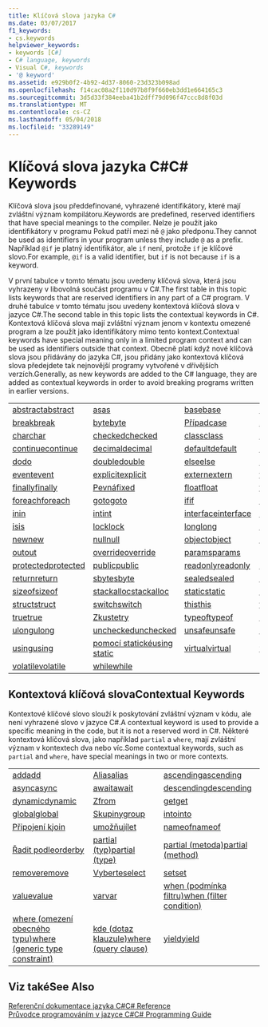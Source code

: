 ```yaml
---
title: Klíčová slova jazyka C#
ms.date: 03/07/2017
f1_keywords:
- cs.keywords
helpviewer_keywords:
- keywords [C#]
- C# language, keywords
- Visual C#, keywords
- '@ keyword'
ms.assetid: e929b0f2-4b92-4d37-8060-23d323b098ad
ms.openlocfilehash: f14cac08a2f110d97b8f9f660eb3dd1e664165c3
ms.sourcegitcommit: 3d5d33f384eeba41b2dff79d096f47ccc8d8f03d
ms.translationtype: MT
ms.contentlocale: cs-CZ
ms.lasthandoff: 05/04/2018
ms.locfileid: "33289149"
---
```

# <a name="c-keywords"></a><span data-ttu-id="298ea-102">Klíčová slova jazyka C#</span><span class="sxs-lookup"><span data-stu-id="298ea-102">C# Keywords</span></span>
<span data-ttu-id="298ea-103">Klíčová slova jsou předdefinované, vyhrazené identifikátory, které mají zvláštní význam kompilátoru.</span><span class="sxs-lookup"><span data-stu-id="298ea-103">Keywords are predefined, reserved identifiers that have special meanings to the compiler.</span></span> <span data-ttu-id="298ea-104">Nelze je použít jako identifikátory v programu Pokud patří mezi ně `@` jako předponu.</span><span class="sxs-lookup"><span data-stu-id="298ea-104">They cannot be used as identifiers in your program unless they include `@` as a prefix.</span></span> <span data-ttu-id="298ea-105">Například `@if` je platný identifikátor, ale `if` není, protože `if` je klíčové slovo.</span><span class="sxs-lookup"><span data-stu-id="298ea-105">For example, `@if` is a valid identifier, but `if` is not because `if` is a keyword.</span></span>  
  
 <span data-ttu-id="298ea-106">V první tabulce v tomto tématu jsou uvedeny klíčová slova, která jsou vyhrazeny v libovolná součást programu v C#.</span><span class="sxs-lookup"><span data-stu-id="298ea-106">The first table in this topic lists keywords that are reserved identifiers in any part of a C# program.</span></span> <span data-ttu-id="298ea-107">V druhé tabulce v tomto tématu jsou uvedeny kontextová klíčová slova v jazyce C#.</span><span class="sxs-lookup"><span data-stu-id="298ea-107">The second table in this topic lists the contextual keywords in C#.</span></span> <span data-ttu-id="298ea-108">Kontextová klíčová slova mají zvláštní význam jenom v kontextu omezené program a lze použít jako identifikátory mimo tento kontext.</span><span class="sxs-lookup"><span data-stu-id="298ea-108">Contextual keywords have special meaning only in a limited program context and can be used as identifiers outside that context.</span></span> <span data-ttu-id="298ea-109">Obecně platí když nové klíčová slova jsou přidávány do jazyka C#, jsou přidány jako kontextová klíčová slova předejdete tak nejnovější programy vytvořené v dřívějších verzích.</span><span class="sxs-lookup"><span data-stu-id="298ea-109">Generally, as new keywords are added to the C# language, they are added as contextual keywords in order to avoid breaking programs written in earlier versions.</span></span>  
  
|||||  
|---|---|---|---|  
|[<span data-ttu-id="298ea-110">abstract</span><span class="sxs-lookup"><span data-stu-id="298ea-110">abstract</span></span>](../../../csharp/language-reference/keywords/abstract.md)|[<span data-ttu-id="298ea-111">as</span><span class="sxs-lookup"><span data-stu-id="298ea-111">as</span></span>](../../../csharp/language-reference/keywords/as.md)|[<span data-ttu-id="298ea-112">base</span><span class="sxs-lookup"><span data-stu-id="298ea-112">base</span></span>](../../../csharp/language-reference/keywords/base.md)|[<span data-ttu-id="298ea-113">bool</span><span class="sxs-lookup"><span data-stu-id="298ea-113">bool</span></span>](../../../csharp/language-reference/keywords/bool.md)|  
|[<span data-ttu-id="298ea-114">break</span><span class="sxs-lookup"><span data-stu-id="298ea-114">break</span></span>](../../../csharp/language-reference/keywords/break.md)|[<span data-ttu-id="298ea-115">byte</span><span class="sxs-lookup"><span data-stu-id="298ea-115">byte</span></span>](../../../csharp/language-reference/keywords/byte.md)|[<span data-ttu-id="298ea-116">Případ</span><span class="sxs-lookup"><span data-stu-id="298ea-116">case</span></span>](../../../csharp/language-reference/keywords/switch.md)|[<span data-ttu-id="298ea-117">catch</span><span class="sxs-lookup"><span data-stu-id="298ea-117">catch</span></span>](../../../csharp/language-reference/keywords/try-catch.md)|  
|[<span data-ttu-id="298ea-118">char</span><span class="sxs-lookup"><span data-stu-id="298ea-118">char</span></span>](../../../csharp/language-reference/keywords/char.md)|[<span data-ttu-id="298ea-119">checked</span><span class="sxs-lookup"><span data-stu-id="298ea-119">checked</span></span>](../../../csharp/language-reference/keywords/checked.md)|[<span data-ttu-id="298ea-120">class</span><span class="sxs-lookup"><span data-stu-id="298ea-120">class</span></span>](../../../csharp/language-reference/keywords/class.md)|[<span data-ttu-id="298ea-121">const</span><span class="sxs-lookup"><span data-stu-id="298ea-121">const</span></span>](../../../csharp/language-reference/keywords/const.md)|  
|[<span data-ttu-id="298ea-122">continue</span><span class="sxs-lookup"><span data-stu-id="298ea-122">continue</span></span>](../../../csharp/language-reference/keywords/continue.md)|[<span data-ttu-id="298ea-123">decimal</span><span class="sxs-lookup"><span data-stu-id="298ea-123">decimal</span></span>](../../../csharp/language-reference/keywords/decimal.md)|[<span data-ttu-id="298ea-124">default</span><span class="sxs-lookup"><span data-stu-id="298ea-124">default</span></span>](../../../csharp/language-reference/keywords/default.md)|[<span data-ttu-id="298ea-125">delegate</span><span class="sxs-lookup"><span data-stu-id="298ea-125">delegate</span></span>](../../../csharp/language-reference/keywords/delegate.md)|  
|[<span data-ttu-id="298ea-126">do</span><span class="sxs-lookup"><span data-stu-id="298ea-126">do</span></span>](../../../csharp/language-reference/keywords/do.md)|[<span data-ttu-id="298ea-127">double</span><span class="sxs-lookup"><span data-stu-id="298ea-127">double</span></span>](../../../csharp/language-reference/keywords/double.md)|[<span data-ttu-id="298ea-128">else</span><span class="sxs-lookup"><span data-stu-id="298ea-128">else</span></span>](../../../csharp/language-reference/keywords/if-else.md)|[<span data-ttu-id="298ea-129">enum</span><span class="sxs-lookup"><span data-stu-id="298ea-129">enum</span></span>](../../../csharp/language-reference/keywords/enum.md)|  
|[<span data-ttu-id="298ea-130">event</span><span class="sxs-lookup"><span data-stu-id="298ea-130">event</span></span>](../../../csharp/language-reference/keywords/event.md)|[<span data-ttu-id="298ea-131">explicit</span><span class="sxs-lookup"><span data-stu-id="298ea-131">explicit</span></span>](../../../csharp/language-reference/keywords/explicit.md)|[<span data-ttu-id="298ea-132">extern</span><span class="sxs-lookup"><span data-stu-id="298ea-132">extern</span></span>](../../../csharp/language-reference/keywords/extern.md)|[<span data-ttu-id="298ea-133">false</span><span class="sxs-lookup"><span data-stu-id="298ea-133">false</span></span>](../../../csharp/language-reference/keywords/false.md)|  
|[<span data-ttu-id="298ea-134">finally</span><span class="sxs-lookup"><span data-stu-id="298ea-134">finally</span></span>](../../../csharp/language-reference/keywords/try-finally.md)|[<span data-ttu-id="298ea-135">Pevná</span><span class="sxs-lookup"><span data-stu-id="298ea-135">fixed</span></span>](../../../csharp/language-reference/keywords/fixed-statement.md)|[<span data-ttu-id="298ea-136">float</span><span class="sxs-lookup"><span data-stu-id="298ea-136">float</span></span>](../../../csharp/language-reference/keywords/float.md)|[<span data-ttu-id="298ea-137">for</span><span class="sxs-lookup"><span data-stu-id="298ea-137">for</span></span>](../../../csharp/language-reference/keywords/for.md)|  
|[<span data-ttu-id="298ea-138">foreach</span><span class="sxs-lookup"><span data-stu-id="298ea-138">foreach</span></span>](../../../csharp/language-reference/keywords/foreach-in.md)|[<span data-ttu-id="298ea-139">goto</span><span class="sxs-lookup"><span data-stu-id="298ea-139">goto</span></span>](../../../csharp/language-reference/keywords/goto.md)|[<span data-ttu-id="298ea-140">if</span><span class="sxs-lookup"><span data-stu-id="298ea-140">if</span></span>](../../../csharp/language-reference/keywords/if-else.md)|[<span data-ttu-id="298ea-141">implicit</span><span class="sxs-lookup"><span data-stu-id="298ea-141">implicit</span></span>](../../../csharp/language-reference/keywords/implicit.md)|  
|[<span data-ttu-id="298ea-142">in</span><span class="sxs-lookup"><span data-stu-id="298ea-142">in</span></span>](../../../csharp/language-reference/keywords/in.md)|[<span data-ttu-id="298ea-143">int</span><span class="sxs-lookup"><span data-stu-id="298ea-143">int</span></span>](../../../csharp/language-reference/keywords/int.md)|[<span data-ttu-id="298ea-144">interface</span><span class="sxs-lookup"><span data-stu-id="298ea-144">interface</span></span>](../../../csharp/language-reference/keywords/interface.md)|[<span data-ttu-id="298ea-145">internal</span><span class="sxs-lookup"><span data-stu-id="298ea-145">internal</span></span>](../../../csharp/language-reference/keywords/internal.md)|
|[<span data-ttu-id="298ea-146">is</span><span class="sxs-lookup"><span data-stu-id="298ea-146">is</span></span>](../../../csharp/language-reference/keywords/is.md)|[<span data-ttu-id="298ea-147">lock</span><span class="sxs-lookup"><span data-stu-id="298ea-147">lock</span></span>](../../../csharp/language-reference/keywords/lock-statement.md)|[<span data-ttu-id="298ea-148">long</span><span class="sxs-lookup"><span data-stu-id="298ea-148">long</span></span>](../../../csharp/language-reference/keywords/long.md)|[<span data-ttu-id="298ea-149">namespace</span><span class="sxs-lookup"><span data-stu-id="298ea-149">namespace</span></span>](../../../csharp/language-reference/keywords/namespace.md)|
|[<span data-ttu-id="298ea-150">new</span><span class="sxs-lookup"><span data-stu-id="298ea-150">new</span></span>](../../../csharp/language-reference/keywords/new.md)|[<span data-ttu-id="298ea-151">null</span><span class="sxs-lookup"><span data-stu-id="298ea-151">null</span></span>](../../../csharp/language-reference/keywords/null.md)|[<span data-ttu-id="298ea-152">object</span><span class="sxs-lookup"><span data-stu-id="298ea-152">object</span></span>](../../../csharp/language-reference/keywords/object.md)|[<span data-ttu-id="298ea-153">operator</span><span class="sxs-lookup"><span data-stu-id="298ea-153">operator</span></span>](../../../csharp/language-reference/keywords/operator.md)|
|[<span data-ttu-id="298ea-154">out</span><span class="sxs-lookup"><span data-stu-id="298ea-154">out</span></span>](../../../csharp/language-reference/keywords/out.md)|[<span data-ttu-id="298ea-155">override</span><span class="sxs-lookup"><span data-stu-id="298ea-155">override</span></span>](../../../csharp/language-reference/keywords/override.md)|[<span data-ttu-id="298ea-156">params</span><span class="sxs-lookup"><span data-stu-id="298ea-156">params</span></span>](../../../csharp/language-reference/keywords/params.md)|[<span data-ttu-id="298ea-157">private</span><span class="sxs-lookup"><span data-stu-id="298ea-157">private</span></span>](../../../csharp/language-reference/keywords/private.md)|
|[<span data-ttu-id="298ea-158">protected</span><span class="sxs-lookup"><span data-stu-id="298ea-158">protected</span></span>](../../../csharp/language-reference/keywords/protected.md)|[<span data-ttu-id="298ea-159">public</span><span class="sxs-lookup"><span data-stu-id="298ea-159">public</span></span>](../../../csharp/language-reference/keywords/public.md)|[<span data-ttu-id="298ea-160">readonly</span><span class="sxs-lookup"><span data-stu-id="298ea-160">readonly</span></span>](../../../csharp/language-reference/keywords/readonly.md)|[<span data-ttu-id="298ea-161">ref</span><span class="sxs-lookup"><span data-stu-id="298ea-161">ref</span></span>](../../../csharp/language-reference/keywords/ref.md)|
|[<span data-ttu-id="298ea-162">return</span><span class="sxs-lookup"><span data-stu-id="298ea-162">return</span></span>](../../../csharp/language-reference/keywords/return.md)|[<span data-ttu-id="298ea-163">sbyte</span><span class="sxs-lookup"><span data-stu-id="298ea-163">sbyte</span></span>](../../../csharp/language-reference/keywords/sbyte.md)|[<span data-ttu-id="298ea-164">sealed</span><span class="sxs-lookup"><span data-stu-id="298ea-164">sealed</span></span>](../../../csharp/language-reference/keywords/sealed.md)|[<span data-ttu-id="298ea-165">short</span><span class="sxs-lookup"><span data-stu-id="298ea-165">short</span></span>](../../../csharp/language-reference/keywords/short.md)||
[<span data-ttu-id="298ea-166">sizeof</span><span class="sxs-lookup"><span data-stu-id="298ea-166">sizeof</span></span>](../../../csharp/language-reference/keywords/sizeof.md)|[<span data-ttu-id="298ea-167">stackalloc</span><span class="sxs-lookup"><span data-stu-id="298ea-167">stackalloc</span></span>](../../../csharp/language-reference/keywords/stackalloc.md)|[<span data-ttu-id="298ea-168">static</span><span class="sxs-lookup"><span data-stu-id="298ea-168">static</span></span>](../../../csharp/language-reference/keywords/static.md)|[<span data-ttu-id="298ea-169">string</span><span class="sxs-lookup"><span data-stu-id="298ea-169">string</span></span>](../../../csharp/language-reference/keywords/string.md)|
|[<span data-ttu-id="298ea-170">struct</span><span class="sxs-lookup"><span data-stu-id="298ea-170">struct</span></span>](../../../csharp/language-reference/keywords/struct.md)|[<span data-ttu-id="298ea-171">switch</span><span class="sxs-lookup"><span data-stu-id="298ea-171">switch</span></span>](../../../csharp/language-reference/keywords/switch.md)|[<span data-ttu-id="298ea-172">this</span><span class="sxs-lookup"><span data-stu-id="298ea-172">this</span></span>](../../../csharp/language-reference/keywords/this.md)|[<span data-ttu-id="298ea-173">throw</span><span class="sxs-lookup"><span data-stu-id="298ea-173">throw</span></span>](../../../csharp/language-reference/keywords/throw.md)|
|[<span data-ttu-id="298ea-174">true</span><span class="sxs-lookup"><span data-stu-id="298ea-174">true</span></span>](../../../csharp/language-reference/keywords/true.md)|[<span data-ttu-id="298ea-175">Zkuste</span><span class="sxs-lookup"><span data-stu-id="298ea-175">try</span></span>](../../../csharp/language-reference/keywords/try-catch.md)|[<span data-ttu-id="298ea-176">typeof</span><span class="sxs-lookup"><span data-stu-id="298ea-176">typeof</span></span>](../../../csharp/language-reference/keywords/typeof.md)|[<span data-ttu-id="298ea-177">uint</span><span class="sxs-lookup"><span data-stu-id="298ea-177">uint</span></span>](../../../csharp/language-reference/keywords/uint.md)|
|[<span data-ttu-id="298ea-178">ulong</span><span class="sxs-lookup"><span data-stu-id="298ea-178">ulong</span></span>](../../../csharp/language-reference/keywords/ulong.md)|[<span data-ttu-id="298ea-179">unchecked</span><span class="sxs-lookup"><span data-stu-id="298ea-179">unchecked</span></span>](../../../csharp/language-reference/keywords/unchecked.md)|[<span data-ttu-id="298ea-180">unsafe</span><span class="sxs-lookup"><span data-stu-id="298ea-180">unsafe</span></span>](../../../csharp/language-reference/keywords/unsafe.md)|[<span data-ttu-id="298ea-181">ushort</span><span class="sxs-lookup"><span data-stu-id="298ea-181">ushort</span></span>](../../../csharp/language-reference/keywords/ushort.md)|
|[<span data-ttu-id="298ea-182">using</span><span class="sxs-lookup"><span data-stu-id="298ea-182">using</span></span>](../../../csharp/language-reference/keywords/using.md)|[<span data-ttu-id="298ea-183">pomocí statické</span><span class="sxs-lookup"><span data-stu-id="298ea-183">using static</span></span>](using-static.md)|[<span data-ttu-id="298ea-184">virtual</span><span class="sxs-lookup"><span data-stu-id="298ea-184">virtual</span></span>](../../../csharp/language-reference/keywords/virtual.md)|[<span data-ttu-id="298ea-185">void</span><span class="sxs-lookup"><span data-stu-id="298ea-185">void</span></span>](../../../csharp/language-reference/keywords/void.md)|
|[<span data-ttu-id="298ea-186">volatile</span><span class="sxs-lookup"><span data-stu-id="298ea-186">volatile</span></span>](../../../csharp/language-reference/keywords/volatile.md)|[<span data-ttu-id="298ea-187">while</span><span class="sxs-lookup"><span data-stu-id="298ea-187">while</span></span>](../../../csharp/language-reference/keywords/while.md)|

## <a name="contextual-keywords"></a><span data-ttu-id="298ea-188">Kontextová klíčová slova</span><span class="sxs-lookup"><span data-stu-id="298ea-188">Contextual Keywords</span></span>  
 <span data-ttu-id="298ea-189">Kontextové klíčové slovo slouží k poskytování zvláštní význam v kódu, ale není vyhrazené slovo v jazyce C#.</span><span class="sxs-lookup"><span data-stu-id="298ea-189">A contextual keyword is used to provide a specific meaning in the code, but it is not a reserved word in C#.</span></span> <span data-ttu-id="298ea-190">Některé kontextová klíčová slova, jako například `partial` a `where`, mají zvláštní význam v kontextech dva nebo víc.</span><span class="sxs-lookup"><span data-stu-id="298ea-190">Some contextual keywords, such as `partial` and `where`, have special meanings in two or more contexts.</span></span>  
  
||||  
|---|---|---|  
|[<span data-ttu-id="298ea-191">add</span><span class="sxs-lookup"><span data-stu-id="298ea-191">add</span></span>](../../../csharp/language-reference/keywords/add.md)|[<span data-ttu-id="298ea-192">Alias</span><span class="sxs-lookup"><span data-stu-id="298ea-192">alias</span></span>](../../../csharp/language-reference/keywords/extern-alias.md)|[<span data-ttu-id="298ea-193">ascending</span><span class="sxs-lookup"><span data-stu-id="298ea-193">ascending</span></span>](../../../csharp/language-reference/keywords/ascending.md)|  
|[<span data-ttu-id="298ea-194">async</span><span class="sxs-lookup"><span data-stu-id="298ea-194">async</span></span>](../../../csharp/language-reference/keywords/async.md)|[<span data-ttu-id="298ea-195">await</span><span class="sxs-lookup"><span data-stu-id="298ea-195">await</span></span>](../../../csharp/language-reference/keywords/await.md)|[<span data-ttu-id="298ea-196">descending</span><span class="sxs-lookup"><span data-stu-id="298ea-196">descending</span></span>](../../../csharp/language-reference/keywords/descending.md)|  
|[<span data-ttu-id="298ea-197">dynamic</span><span class="sxs-lookup"><span data-stu-id="298ea-197">dynamic</span></span>](../../../csharp/language-reference/keywords/dynamic.md)|[<span data-ttu-id="298ea-198">Z</span><span class="sxs-lookup"><span data-stu-id="298ea-198">from</span></span>](../../../csharp/language-reference/keywords/from-clause.md)|[<span data-ttu-id="298ea-199">get</span><span class="sxs-lookup"><span data-stu-id="298ea-199">get</span></span>](../../../csharp/language-reference/keywords/get.md)|  
|[<span data-ttu-id="298ea-200">global</span><span class="sxs-lookup"><span data-stu-id="298ea-200">global</span></span>](../../../csharp/language-reference/keywords/global.md)|[<span data-ttu-id="298ea-201">Skupiny</span><span class="sxs-lookup"><span data-stu-id="298ea-201">group</span></span>](../../../csharp/language-reference/keywords/group-clause.md)|[<span data-ttu-id="298ea-202">into</span><span class="sxs-lookup"><span data-stu-id="298ea-202">into</span></span>](../../../csharp/language-reference/keywords/into.md)|  
|[<span data-ttu-id="298ea-203">Připojení k</span><span class="sxs-lookup"><span data-stu-id="298ea-203">join</span></span>](../../../csharp/language-reference/keywords/join-clause.md)|[<span data-ttu-id="298ea-204">umožňují</span><span class="sxs-lookup"><span data-stu-id="298ea-204">let</span></span>](../../../csharp/language-reference/keywords/let-clause.md)|[<span data-ttu-id="298ea-205">nameof</span><span class="sxs-lookup"><span data-stu-id="298ea-205">nameof</span></span>](nameof.md)|   
|[<span data-ttu-id="298ea-206">Řadit podle</span><span class="sxs-lookup"><span data-stu-id="298ea-206">orderby</span></span>](../../../csharp/language-reference/keywords/orderby-clause.md)|[<span data-ttu-id="298ea-207">partial (typ)</span><span class="sxs-lookup"><span data-stu-id="298ea-207">partial (type)</span></span>](../../../csharp/language-reference/keywords/partial-type.md)|[<span data-ttu-id="298ea-208">partial (metoda)</span><span class="sxs-lookup"><span data-stu-id="298ea-208">partial (method)</span></span>](../../../csharp/language-reference/keywords/partial-method.md)|   
|[<span data-ttu-id="298ea-209">remove</span><span class="sxs-lookup"><span data-stu-id="298ea-209">remove</span></span>](../../../csharp/language-reference/keywords/remove.md)|[<span data-ttu-id="298ea-210">Vyberte</span><span class="sxs-lookup"><span data-stu-id="298ea-210">select</span></span>](../../../csharp/language-reference/keywords/select-clause.md)|[<span data-ttu-id="298ea-211">set</span><span class="sxs-lookup"><span data-stu-id="298ea-211">set</span></span>](../../../csharp/language-reference/keywords/set.md)|   
|[<span data-ttu-id="298ea-212">value</span><span class="sxs-lookup"><span data-stu-id="298ea-212">value</span></span>](../../../csharp/language-reference/keywords/value.md)|[<span data-ttu-id="298ea-213">var</span><span class="sxs-lookup"><span data-stu-id="298ea-213">var</span></span>](../../../csharp/language-reference/keywords/var.md)|[<span data-ttu-id="298ea-214">when (podmínka filtru)</span><span class="sxs-lookup"><span data-stu-id="298ea-214">when (filter condition)</span></span>](when.md)|   
|[<span data-ttu-id="298ea-215">where (omezení obecného typu)</span><span class="sxs-lookup"><span data-stu-id="298ea-215">where (generic type constraint)</span></span>](../../../csharp/language-reference/keywords/where-generic-type-constraint.md)|[<span data-ttu-id="298ea-216">kde (dotaz klauzule)</span><span class="sxs-lookup"><span data-stu-id="298ea-216">where (query clause)</span></span>](../../../csharp/language-reference/keywords/where-clause.md)|[<span data-ttu-id="298ea-217">yield</span><span class="sxs-lookup"><span data-stu-id="298ea-217">yield</span></span>](../../../csharp/language-reference/keywords/yield.md)|  
  
## <a name="see-also"></a><span data-ttu-id="298ea-218">Viz také</span><span class="sxs-lookup"><span data-stu-id="298ea-218">See Also</span></span>  
 [<span data-ttu-id="298ea-219">Referenční dokumentace jazyka C#</span><span class="sxs-lookup"><span data-stu-id="298ea-219">C# Reference</span></span>](../../../csharp/language-reference/index.md)  
 [<span data-ttu-id="298ea-220">Průvodce programováním v jazyce C#</span><span class="sxs-lookup"><span data-stu-id="298ea-220">C# Programming Guide</span></span>](../../../csharp/programming-guide/index.md)
